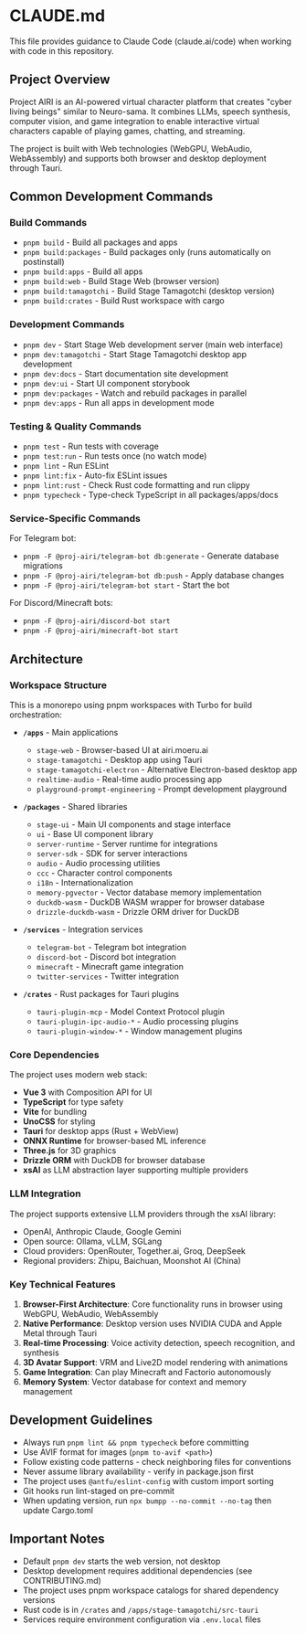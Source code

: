 # CLAUDE.md

This file provides guidance to Claude Code (claude.ai/code) when working with code in this repository.

## Project Overview

Project AIRI is an AI-powered virtual character platform that creates "cyber living beings" similar to Neuro-sama. It combines LLMs, speech synthesis, computer vision, and game integration to enable interactive virtual characters capable of playing games, chatting, and streaming.

The project is built with Web technologies (WebGPU, WebAudio, WebAssembly) and supports both browser and desktop deployment through Tauri.

## Common Development Commands

### Build Commands
- `pnpm build` - Build all packages and apps
- `pnpm build:packages` - Build packages only (runs automatically on postinstall)
- `pnpm build:apps` - Build all apps
- `pnpm build:web` - Build Stage Web (browser version)
- `pnpm build:tamagotchi` - Build Stage Tamagotchi (desktop version)
- `pnpm build:crates` - Build Rust workspace with cargo

### Development Commands
- `pnpm dev` - Start Stage Web development server (main web interface)
- `pnpm dev:tamagotchi` - Start Stage Tamagotchi desktop app development
- `pnpm dev:docs` - Start documentation site development
- `pnpm dev:ui` - Start UI component storybook
- `pnpm dev:packages` - Watch and rebuild packages in parallel
- `pnpm dev:apps` - Run all apps in development mode

### Testing & Quality Commands
- `pnpm test` - Run tests with coverage
- `pnpm test:run` - Run tests once (no watch mode)
- `pnpm lint` - Run ESLint
- `pnpm lint:fix` - Auto-fix ESLint issues
- `pnpm lint:rust` - Check Rust code formatting and run clippy
- `pnpm typecheck` - Type-check TypeScript in all packages/apps/docs

### Service-Specific Commands
For Telegram bot:
- `pnpm -F @proj-airi/telegram-bot db:generate` - Generate database migrations
- `pnpm -F @proj-airi/telegram-bot db:push` - Apply database changes
- `pnpm -F @proj-airi/telegram-bot start` - Start the bot

For Discord/Minecraft bots:
- `pnpm -F @proj-airi/discord-bot start`
- `pnpm -F @proj-airi/minecraft-bot start`

## Architecture

### Workspace Structure
This is a monorepo using pnpm workspaces with Turbo for build orchestration:

- **`/apps`** - Main applications
  - `stage-web` - Browser-based UI at airi.moeru.ai
  - `stage-tamagotchi` - Desktop app using Tauri
  - `stage-tamagotchi-electron` - Alternative Electron-based desktop app
  - `realtime-audio` - Real-time audio processing app
  - `playground-prompt-engineering` - Prompt development playground

- **`/packages`** - Shared libraries
  - `stage-ui` - Main UI components and stage interface
  - `ui` - Base UI component library
  - `server-runtime` - Server runtime for integrations
  - `server-sdk` - SDK for server interactions
  - `audio` - Audio processing utilities
  - `ccc` - Character control components
  - `i18n` - Internationalization
  - `memory-pgvector` - Vector database memory implementation
  - `duckdb-wasm` - DuckDB WASM wrapper for browser database
  - `drizzle-duckdb-wasm` - Drizzle ORM driver for DuckDB

- **`/services`** - Integration services
  - `telegram-bot` - Telegram bot integration
  - `discord-bot` - Discord bot integration
  - `minecraft` - Minecraft game integration
  - `twitter-services` - Twitter integration

- **`/crates`** - Rust packages for Tauri plugins
  - `tauri-plugin-mcp` - Model Context Protocol plugin
  - `tauri-plugin-ipc-audio-*` - Audio processing plugins
  - `tauri-plugin-window-*` - Window management plugins

### Core Dependencies

The project uses modern web stack:
- **Vue 3** with Composition API for UI
- **TypeScript** for type safety
- **Vite** for bundling
- **UnoCSS** for styling
- **Tauri** for desktop apps (Rust + WebView)
- **ONNX Runtime** for browser-based ML inference
- **Three.js** for 3D graphics
- **Drizzle ORM** with DuckDB for browser database
- **xsAI** as LLM abstraction layer supporting multiple providers

### LLM Integration

The project supports extensive LLM providers through the xsAI library:
- OpenAI, Anthropic Claude, Google Gemini
- Open source: Ollama, vLLM, SGLang
- Cloud providers: OpenRouter, Together.ai, Groq, DeepSeek
- Regional providers: Zhipu, Baichuan, Moonshot AI (China)

### Key Technical Features

1. **Browser-First Architecture**: Core functionality runs in browser using WebGPU, WebAudio, WebAssembly
2. **Native Performance**: Desktop version uses NVIDIA CUDA and Apple Metal through Tauri
3. **Real-time Processing**: Voice activity detection, speech recognition, and synthesis
4. **3D Avatar Support**: VRM and Live2D model rendering with animations
5. **Game Integration**: Can play Minecraft and Factorio autonomously
6. **Memory System**: Vector database for context and memory management

## Development Guidelines

- Always run `pnpm lint && pnpm typecheck` before committing
- Use AVIF format for images (`pnpm to-avif <path>`)
- Follow existing code patterns - check neighboring files for conventions
- Never assume library availability - verify in package.json first
- The project uses `@antfu/eslint-config` with custom import sorting
- Git hooks run lint-staged on pre-commit
- When updating version, run `npx bumpp --no-commit --no-tag` then update Cargo.toml

## Important Notes

- Default `pnpm dev` starts the web version, not desktop
- Desktop development requires additional dependencies (see CONTRIBUTING.md)
- The project uses pnpm workspace catalogs for shared dependency versions
- Rust code is in `/crates` and `/apps/stage-tamagotchi/src-tauri`
- Services require environment configuration via `.env.local` files